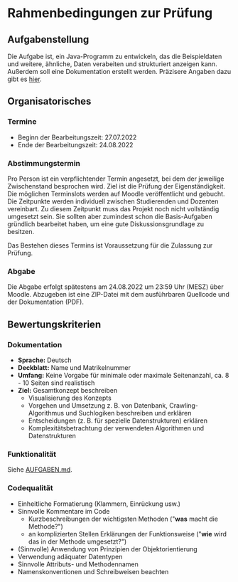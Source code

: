 # Rahmenbedingungen zur Prüfung

## Aufgabenstellung

Die Aufgabe ist, ein Java-Programm zu entwickeln, das die Beispieldaten und weitere,
ähnliche, Daten verabeiten und strukturiert anzeigen kann.
Außerdem soll eine Dokumentation erstellt werden.
Präzisere Angaben dazu gibt es [hier](AUFGABEN.md).

## Organisatorisches

### Termine

* Beginn der Bearbeitungszeit: 27.07.2022
* Ende der Bearbeitungszeit: 24.08.2022

### Abstimmungstermin

Pro Person ist ein verpflichtender Termin angesetzt, bei dem der jeweilige Zwischenstand besprochen wird. Ziel ist die Prüfung der Eigenständigkeit. Die möglichen Terminslots werden auf Moodle veröffentlicht und gebucht. Die Zeitpunkte werden individuell zwischen Studierenden und Dozenten vereinbart. Zu diesem Zeitpunkt muss das Projekt noch nicht vollständig umgesetzt sein. Sie sollten aber zumindest schon die Basis-Aufgaben gründlich bearbeitet haben, um eine gute Diskussionsgrundlage zu besitzen.

Das Bestehen dieses Termins ist Voraussetzung für die Zulassung zur Prüfung.

### Abgabe

Die Abgabe erfolgt spätestens am 24.08.2022 um 23:59 Uhr (MESZ) über Moodle.
Abzugeben ist eine ZIP-Datei mit dem ausführbaren Quellcode und der Dokumentation (PDF).

## Bewertungskriterien

### Dokumentation

* **Sprache:** Deutsch
* **Deckblatt:** Name und Matrikelnummer
* **Umfang:** Keine Vorgabe für minimale oder maximale Seitenanzahl, ca. 8 - 10 Seiten sind realistisch
* **Ziel:** Gesamtkonzept beschreiben
  * Visualisierung des Konzepts
  * Vorgehen und Umsetzung z. B. von Datenbank, Crawling-Algorithmus und Suchlogiken beschreiben und erklären
  * Entscheidungen (z. B. für spezielle Datenstrukturen) erklären
  * Komplexitätsbetrachtung der verwendeten Algorithmen und Datenstrukturen

### Funktionalität

Siehe [AUFGABEN.md](AUFGABEN.md).

### Codequalität

* Einheitliche Formatierung (Klammern, Einrückung usw.)
* Sinnvolle Kommentare im Code
  * Kurzbeschreibungen der wichtigsten Methoden ("**was** macht die Methode?")
  * an komplizierten Stellen Erklärungen der Funktionsweise ("**wie** wird das in der Methode umgesetzt?")
* (Sinnvolle) Anwendung von Prinzipien der Objektorientierung
* Verwendung adäquater Datentypen
* Sinnvolle Attributs- und Methodennamen
* Namenskonventionen und Schreibweisen beachten